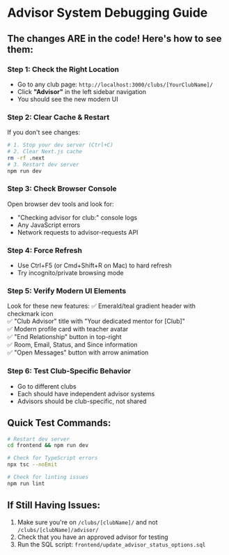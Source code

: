 # Advisor System Debugging Guide

## The changes ARE in the code! Here's how to see them:

### Step 1: Check the Right Location
- Go to any club page: `http://localhost:3000/clubs/[YourClubName]/`
- Click **"Advisor"** in the left sidebar navigation
- You should see the new modern UI

### Step 2: Clear Cache & Restart
If you don't see changes:
```bash
# 1. Stop your dev server (Ctrl+C)
# 2. Clear Next.js cache
rm -rf .next
# 3. Restart dev server
npm run dev
```

### Step 3: Check Browser Console
Open browser dev tools and look for:
- "Checking advisor for club:" console logs
- Any JavaScript errors
- Network requests to advisor-requests API

### Step 4: Force Refresh
- Use Ctrl+F5 (or Cmd+Shift+R on Mac) to hard refresh
- Try incognito/private browsing mode

### Step 5: Verify Modern UI Elements
Look for these new features:
✅ Emerald/teal gradient header with checkmark icon  
✅ "Club Advisor" title with "Your dedicated mentor for [Club]"  
✅ Modern profile card with teacher avatar  
✅ "End Relationship" button in top-right  
✅ Room, Email, Status, and Since information  
✅ "Open Messages" button with arrow animation  

### Step 6: Test Club-Specific Behavior
- Go to different clubs
- Each should have independent advisor systems
- Advisors should be club-specific, not shared

## Quick Test Commands:
```bash
# Restart dev server
cd frontend && npm run dev

# Check for TypeScript errors
npx tsc --noEmit

# Check for linting issues
npm run lint
```

## If Still Having Issues:
1. Make sure you're on `/clubs/[clubName]/` and not `/clubs/[clubName]/advisor/`
2. Check that you have an approved advisor for testing
3. Run the SQL script: `frontend/update_advisor_status_options.sql`